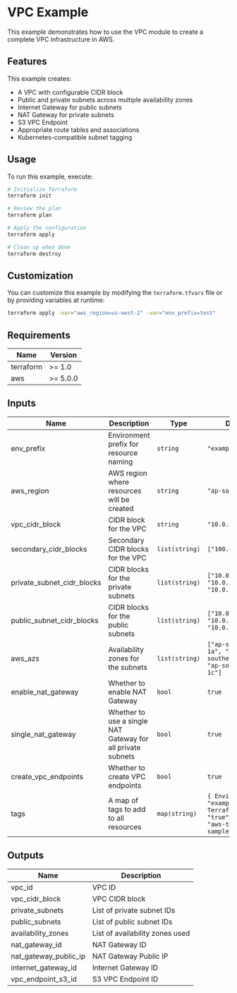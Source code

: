 # VPC Example

This example demonstrates how to use the VPC module to create a complete VPC infrastructure in AWS.

## Features

This example creates:
- A VPC with configurable CIDR block
- Public and private subnets across multiple availability zones
- Internet Gateway for public subnets
- NAT Gateway for private subnets
- S3 VPC Endpoint
- Appropriate route tables and associations
- Kubernetes-compatible subnet tagging

## Usage

To run this example, execute:

```bash
# Initialize Terraform
terraform init

# Review the plan
terraform plan

# Apply the configuration
terraform apply

# Clean up when done
terraform destroy
```

## Customization

You can customize this example by modifying the `terraform.tfvars` file or by providing variables at runtime:

```bash
terraform apply -var="aws_region=us-west-2" -var="env_prefix=test"
```

## Requirements

| Name | Version |
|------|---------|
| terraform | >= 1.0 |
| aws | >= 5.0.0 |

## Inputs

| Name | Description | Type | Default | Required |
|------|-------------|------|---------|----------|
| env_prefix | Environment prefix for resource naming | `string` | `"example"` | no |
| aws_region | AWS region where resources will be created | `string` | `"ap-southeast-1"` | no |
| vpc_cidr_block | CIDR block for the VPC | `string` | `"10.0.0.0/16"` | no |
| secondary_cidr_blocks | Secondary CIDR blocks for the VPC | `list(string)` | `["100.64.0.0/16"]` | no |
| private_subnet_cidr_blocks | CIDR blocks for the private subnets | `list(string)` | `["10.0.1.0/24", "10.0.2.0/24", "10.0.3.0/24"]` | no |
| public_subnet_cidr_blocks | CIDR blocks for the public subnets | `list(string)` | `["10.0.101.0/24", "10.0.102.0/24", "10.0.103.0/24"]` | no |
| aws_azs | Availability zones for the subnets | `list(string)` | `["ap-southeast-1a", "ap-southeast-1b", "ap-southeast-1c"]` | no |
| enable_nat_gateway | Whether to enable NAT Gateway | `bool` | `true` | no |
| single_nat_gateway | Whether to use a single NAT Gateway for all private subnets | `bool` | `true` | no |
| create_vpc_endpoints | Whether to create VPC endpoints | `bool` | `true` | no |
| tags | A map of tags to add to all resources | `map(string)` | `{ Environment = "example", Terraform = "true", Project = "aws-terraform-samples" }` | no |

## Outputs

| Name | Description |
|------|-------------|
| vpc_id | VPC ID |
| vpc_cidr_block | VPC CIDR block |
| private_subnets | List of private subnet IDs |
| public_subnets | List of public subnet IDs |
| availability_zones | List of availability zones used |
| nat_gateway_id | NAT Gateway ID |
| nat_gateway_public_ip | NAT Gateway Public IP |
| internet_gateway_id | Internet Gateway ID |
| vpc_endpoint_s3_id | S3 VPC Endpoint ID |
